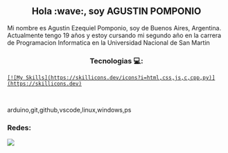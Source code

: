 <h2 align="center">Hola :wave:, soy AGUSTIN POMPONIO</h2>


<p>Mi nombre es Agustin Ezequiel Pomponio, soy de Buenos Aires, Argentina. Actualmente tengo 19 años y estoy cursando mi segundo año en la carrera de Programacion Informatica en la Universidad Nacional de San Martin</p>

<h3 align="center">Tecnologias 💻:</h3>    

<p align="center">
  <a href="https://skillicons.dev">
    
    [![My Skills](https://skillicons.dev/icons?i=html,css,js,c,cpp,py)](https://skillicons.dev)

  </a>
</p>

<br>

arduino,git,github,vscode,linux,windows,ps


### Redes: 
[![](https://skillicons.dev/icons?i=discord,twitter,instagram,linkedin)](https://skillicons.dev)
